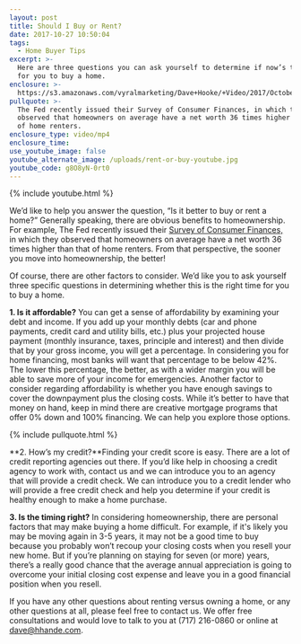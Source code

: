 ```yaml
---
layout: post
title: Should I Buy or Rent?
date: 2017-10-27 10:50:04
tags:
  - Home Buyer Tips
excerpt: >-
  Here are three questions you can ask yourself to determine if now’s the time
  for you to buy a home.
enclosure: >-
  https://s3.amazonaws.com/vyralmarketing/Dave+Hooke/+Video/2017/October/Central+PA+Real+Estate+Agent-+Should+I+Buy+or+Rent%253F.mp4
pullquote: >-
  The Fed recently issued their Survey of Consumer Finances, in which they
  observed that homeowners on average have a net worth 36 times higher than that
  of home renters.
enclosure_type: video/mp4
enclosure_time:
use_youtube_image: false
youtube_alternate_image: /uploads/rent-or-buy-youtube.jpg
youtube_code: g8O8yN-0rt0
---
```



{% include youtube.html %}

We’d like to help you answer the question, “Is it better to buy or rent a home?” Generally speaking, there are obvious benefits to homeownership. For example, The Fed recently issued their [Survey of Consumer Finances,](https://www.federalreserve.gov/econres/scfindex.htm) in which they observed that homeowners on average have a net worth 36 times higher than that of home renters. From that perspective, the sooner you move into homeownership, the better!

Of course, there are other factors to consider. We’d like you to ask yourself three specific questions in determining whether this is the right time for you to buy a home.

**1. Is it affordable?** You can get a sense of affordability by examining your debt and income. If you add up your monthly debts (car and phone payments, credit card and utility bills, etc.) plus your projected house payment (monthly insurance, taxes, principle and interest) and then divide that by your gross income, you will get a percentage. In considering you for home financing, most banks will want that percentage to be below 42%. The lower this percentage, the better, as with a wider margin you will be able to save more of your income for emergencies. Another factor to consider regarding affordability is whether you have enough savings to cover the downpayment plus the closing costs. While it’s better to have that money on hand, keep in mind there are creative mortgage programs that offer 0% down and 100% financing. We can help you explore those options.

{% include pullquote.html %}

**2. How’s my credit?**Finding your credit score is easy. There are a lot of credit reporting agencies out there. If you’d like help in choosing a credit agency to work with, contact us and we can introduce you to an agency that will provide a credit check. We can introduce you to a credit lender who will provide a free credit check and help you determine if your credit is healthy enough to make a home purchase.

**3. Is the timing right?** In considering homeownership, there are personal factors that may make buying a home difficult. For example, if it's likely you may be moving again in 3-5 years, it may not be a good time to buy because you probably won’t recoup your closing costs when you resell your new home. But if you’re planning on staying for seven (or more) years, there’s a really good chance that the average annual appreciation is going to overcome your initial closing cost expense and leave you in a good financial position when you resell.

If you have any other questions about renting versus owning a home, or any other questions at all, please feel free to contact us. We offer free consultations and would love to talk to you at (717) 216-0860 or online at [dave@hhande.com](javascript:void(location.href='mailto:'+String.fromCharCode(100,97,118,101,64,104,104,97,110,100,101,46,99,111,109))).